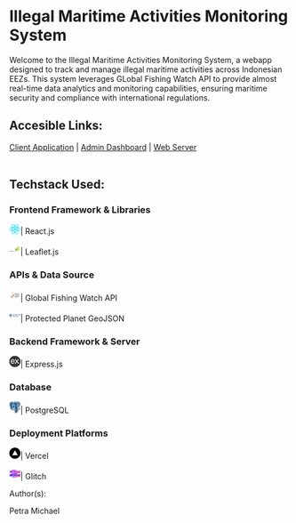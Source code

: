 <div class="container">
    <h1>Illegal Maritime Activities Monitoring System</h1>
    
<p>
    Welcome to the Illegal Maritime Activities Monitoring System, a webapp designed 
    to track and manage illegal maritime activities across Indonesian EEZs. This system leverages GLobal Fishing Watch API
    to provide almost real-time data analytics and monitoring capabilities, ensuring maritime 
    security and compliance with international regulations.
</p>
    <div class="links">
        <h2>Accesible Links:</h2>
        <a href="https://illegal-maritime-activities-system-client.vercel.app" target="_blank">Client Application</a> |
        <a href="https://illegal-maritime-activities-system-admin.vercel.app/" target="_blank">Admin Dashboard</a> |
        <a href="https://glitch.com/edit/#!/illegal-maritime-activities-system-server" target="_blank">Web Server</a>
    </div><br>
    <p class="techstack">
        <h2>Techstack Used:</h2>
        <h3>Frontend Framework & Libraries</h3>
        <p><img src="https://github.com/aimatochysia/Illegal-Maritime-Activities-System/blob/main/logos/react.png?raw=true" alt="react.js" width=20>| React.js</p>
        <p><img src="https://github.com/aimatochysia/Illegal-Maritime-Activities-System/blob/main/logos/leaflet.png?raw=true" alt="Leaflet.js" width=20>| Leaflet.js</p>
        <h3>APIs & Data Source</h3>
        <p><img src="https://github.com/aimatochysia/Illegal-Maritime-Activities-System/blob/main/logos/gfw.png?raw=true" alt="GFW" width=20>| Global Fishing Watch API</p>
        <p><img src="https://github.com/aimatochysia/Illegal-Maritime-Activities-System/blob/main/logos/protectedplanet.png?raw=true" alt="ProtectedPlanet" width=20>| Protected Planet GeoJSON</p>
        <h3>Backend Framework & Server</h3>
        <p><img src="https://github.com/aimatochysia/Illegal-Maritime-Activities-System/blob/main/logos/express.png?raw=true" alt="Express.js" width=20>| Express.js</p>
        <h3>Database</h3>
        <p><img src="https://github.com/aimatochysia/Illegal-Maritime-Activities-System/blob/main/logos/postgresql.png?raw=true" alt="PostgreSQL" width=20>| PostgreSQL</p>
        <h3>Deployment Platforms</h3>
        <p><img src="https://github.com/aimatochysia/Illegal-Maritime-Activities-System/blob/main/logos/vercel.png?raw=true" alt="Vercel" width=20>| Vercel</p>
        <p><img src="https://github.com/aimatochysia/Illegal-Maritime-Activities-System/blob/main/logos/glitch.png?raw=true" alt="Glitch" width=20>| Glitch</p>
    </p>
    <div class="footer">
        <p>Author(s):</p>
        <p>Petra Michael</p>
    </div>
</div>
